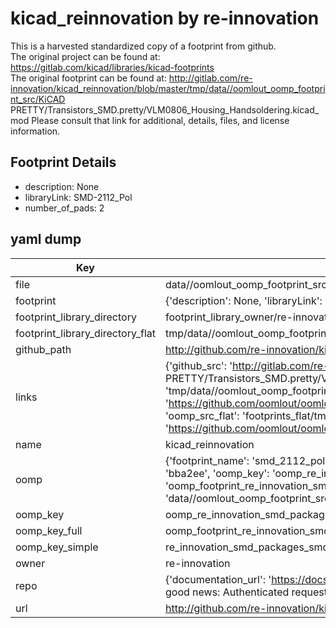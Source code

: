 # kicad_reinnovation by re-innovation  
This is a harvested standardized copy of a footprint from github.  
The original project can be found at:  
https://gitlab.com/kicad/libraries/kicad-footprints  
The original footprint can be found at:
http://gitlab.com/re-innovation/kicad_reinnovation/blob/master/tmp/data//oomlout_oomp_footprint_src/KiCAD PRETTY/Transistors_SMD.pretty/VLM0806_Housing_Handsoldering.kicad_mod
Please consult that link for additional, details, files, and license information.  
## Footprint Details
* description: None  
* libraryLink: SMD-2112_Pol  
* number_of_pads: 2  
## yaml dump  
| Key | Value |  
| --- | --- |  
| file | data//oomlout_oomp_footprint_src/kicad_reinnovation/KiCAD PRETTY/SMD_Packages.pretty/SMD-2112_Pol.kicad_mod |  
| footprint | {'description': None, 'libraryLink': 'SMD-2112_Pol', 'number_of_pads': 2} |  
| footprint_library_directory | footprint_library_owner/re-innovation_kicad_reinnovation |  
| footprint_library_directory_flat | tmp/data//oomlout_oomp_footprint_src/footprints_flat/re_innovation_smd_packages_smd_2112_pol/working |  
| github_path | http://github.com/re-innovation/kicad_reinnovation/blob/master/tmp/data//oomlout_oomp_footprint_src/KiCAD PRETTY/SMD_Packages.pretty/SMD-2112_Pol.kicad_mod |  
| links | {'github_src': 'http://gitlab.com/re-innovation/kicad_reinnovation/blob/master/tmp/data//oomlout_oomp_footprint_src/KiCAD PRETTY/Transistors_SMD.pretty/VLM0806_Housing_Handsoldering.kicad_mod', 'github_src_repo': 'https://gitlab.com/kicad/libraries/kicad-footprints', 'oomp_bot': 'tmp/data//oomlout_oomp_footprint_src/footprints/re_innovation_smd_packages_smd_2112_pol/working', 'oomp_bot_github': 'https://github.com/oomlout/oomlout_oomp_footprint_bot/tree/main/tmp/data//oomlout_oomp_footprint_src/footprints/re_innovation_smd_packages_smd_2112_pol/working', 'oomp_src_flat': 'footprints_flat/tmp/data//oomlout_oomp_footprint_src/footprints_flat/re_innovation_smd_packages_smd_2112_pol/working', 'oomp_src_flat_github': 'https://github.com/oomlout/oomlout_oomp_footprint_src/tree/main/tmp/data//oomlout_oomp_footprint_src/footprints_flat/re_innovation_smd_packages_smd_2112_pol/working'} |  
| name | kicad_reinnovation |  
| oomp | {'footprint_name': 'smd_2112_pol', 'library_name': 'smd_packages', 'md5': 'bba2ee13e5d411def16253fecfe48435', 'md5_10': 'bba2ee13e5', 'md5_5': 'bba2e', 'md5_6': 'bba2ee', 'oomp_key': 'oomp_re_innovation_smd_packages_smd_2112_pol', 'oomp_key_extra': 'oomp_footprint_re_innovation_smd_packages_smd_2112_pol', 'oomp_key_full': 'oomp_footprint_re_innovation_smd_packages_smd_2112_pol_bba2ee', 'oomp_key_simple': 're_innovation_smd_packages_smd_2112_pol', 'original_filename': 'data//oomlout_oomp_footprint_src/kicad_reinnovation/KiCAD PRETTY/SMD_Packages.pretty/SMD-2112_Pol.kicad_mod', 'owner_name': 're_innovation'} |  
| oomp_key | oomp_re_innovation_smd_packages_smd_2112_pol |  
| oomp_key_full | oomp_footprint_re_innovation_smd_packages_smd_2112_pol |  
| oomp_key_simple | re_innovation_smd_packages_smd_2112_pol |  
| owner | re-innovation |  
| repo | {'documentation_url': 'https://docs.github.com/rest/overview/resources-in-the-rest-api#rate-limiting', 'message': "API rate limit exceeded for 84.66.142.224. (But here's the good news: Authenticated requests get a higher rate limit. Check out the documentation for more details.)"} |  
| url | http://github.com/re-innovation/kicad_reinnovation |  

